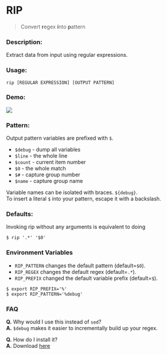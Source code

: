 # RIP

> Convert **r**egex **i**nto **p**attern

### Description:

Extract data from input using regular expressions.

### Usage:
```
rip [REGULAR EXPRESSION] [OUTPUT PATTERN]
```

### Demo:

![](http://i.imgur.com/1mpK75L.gif)

### Pattern:

Output pattern variables are prefixed with `$`.

* `$debug` - dump all variables
* `$line` - the whole line
* `$count` - current item number
* `$0` - the whole match
* `$#` - capture group number
* `$name` - capture group name

Variable names can be isolated with braces. `${debug}`.  
To insert a literal `$` into your pattern, escape it with a backslash.

### Defaults:

Invoking rip without any arguments is equivalent to doing

```
$ rip '.*' '$0'
```

### Environment Variables

* `RIP_PATTERN` changes the default pattern (default=`$0`).
* `RIP_REGEX` changes the default regex (default=`.*`).
* `RIP_PREFIX` changed the default variable prefix (default=`$`).

```
$ export RIP_PREFIX='%'
$ export RIP_PATTERN='%debug'
```

### FAQ

**Q.** Why would I use this instead of `sed`?  
**A.** `$debug` makes it easier to incrementally build up your regex.

**Q.** How do I install it?  
**A.** Download [here](https://github.com/icholy/rip/releases)
